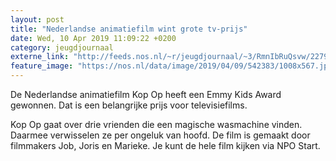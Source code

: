 ```yaml
---
layout: post
title: "Nederlandse animatiefilm wint grote tv-prijs"
date: Wed, 10 Apr 2019 11:09:22 +0200
category: jeugdjournaal
externe_link: "http://feeds.nos.nl/~r/jeugdjournaal/~3/RmnIbRuQsvw/2279817"
feature_image: "https://nos.nl/data/image/2019/04/09/542383/1008x567.jpg"
---
```


<p>De Nederlandse animatiefilm Kop Op heeft een Emmy Kids Award gewonnen. Dat is een belangrijke prijs voor televisiefilms.</p>
<p>Kop Op gaat over drie vrienden die een magische wasmachine vinden. Daarmee verwisselen ze per ongeluk van hoofd. De film is gemaakt door filmmakers Job, Joris en Marieke.  Je kunt de hele film kijken via NPO Start.</p><img src="http://feeds.feedburner.com/~r/jeugdjournaal/~4/RmnIbRuQsvw" height="1" width="1" alt=""/>
